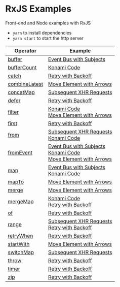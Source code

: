 # RxJS Examples
Front-end and Node examples with RxJS

 - `yarn` to install dependencies
 - `yarn start` to start the http server

| Operator | Example |
| --- |---|
| [buffer](http://reactivex.io/rxjs/class/es6/Observable.js~Observable.html#instance-method-buffer) | [Event Bus with Subjects](/examples/http/scripts/event-bus-with-subjects.js) |
| [bufferCount](http://reactivex.io/rxjs/class/es6/Observable.js~Observable.html#instance-method-bufferCount) | [Konami Code](/examples/http/scripts/konami-code.js) |
| [catch](http://reactivex.io/rxjs/class/es6/Observable.js~Observable.html#instance-method-catch) | [Retry with Backoff](/examples/node/retry-with-backoff.js) |
| [combineLatest](http://reactivex.io/rxjs/class/es6/Observable.js~Observable.html#static-method-combineLatest) | [Move Element with Arrows](/examples/http/scripts/move-el-with-arrows.js) |
| [concatMap](http://reactivex.io/rxjs/class/es6/Observable.js~Observable.html#instance-method-concatMap) | [Subsequent XHR Requests](/examples/node/subsequent-xhr-requests.js) |
| [defer](http://reactivex.io/rxjs/class/es6/Observable.js~Observable.html#static-method-defer) | [Retry with Backoff](/examples/node/retry-with-backoff.js) |
| [filter](http://reactivex.io/rxjs/class/es6/Observable.js~Observable.html#instance-method-filter) | [Konami Code](/examples/http/scripts/konami-code.js) </br> [Move Element with Arrows](/examples/http/scripts/move-el-with-arrows.js)|
| [first](http://reactivex.io/rxjs/class/es6/Observable.js~Observable.html#instance-method-first) | [Retry with Backoff](/examples/node/retry-with-backoff.js) |
| [from](http://reactivex.io/rxjs/class/es6/Observable.js~Observable.html#static-method-from) | [Subsequent XHR Requests](/examples/node/subsequent-xhr-requests.js) </br> [Konami Code](/examples/http/scripts/konami-code.js) |
| [fromEvent](http://reactivex.io/rxjs/class/es6/Observable.js~Observable.html#static-method-fromEvent) | [Event Bus with Subjects](/examples/http/scripts/event-bus-with-subjects.js) </br> [Konami Code](/examples/http/scripts/konami-code.js) </br> [Move Element with Arrows](/examples/http/scripts/move-el-with-arrows.js)|
| [map](http://reactivex.io/rxjs/class/es6/Observable.js~Observable.html#instance-method-map) | [Event Bus with Subjects](/examples/http/scripts/event-bus-with-subjects.js) </br> [Konami Code](/examples/http/scripts/konami-code.js) |
| [mapTo](http://reactivex.io/rxjs/class/es6/Observable.js~Observable.html#instance-method-mapTo) | [Move Element with Arrows](/examples/http/scripts/move-el-with-arrows.js) |
| [merge](http://reactivex.io/rxjs/class/es6/Observable.js~Observable.html#static-method-merge) | [Move Element with Arrows](/examples/http/scripts/move-el-with-arrows.js) |
| [mergeMap](http://reactivex.io/rxjs/class/es6/Observable.js~Observable.html#instance-method-mergeMap) | [Konami Code](/examples/http/scripts/konami-code.js) </br> [Retry with Backoff](/examples/node/retry-with-backoff.js) |
| [of](http://reactivex.io/rxjs/class/es6/Observable.js~Observable.html#static-method-of) | [Retry with Backoff](/examples/node/retry-with-backoff.js) |
| [range](http://reactivex.io/rxjs/class/es6/Observable.js~Observable.html#static-method-range) | [Subsequent XHR Requests](/examples/node/subsequent-xhr-requests.js) </br> [Retry with Backoff](/examples/node/retry-with-backoff.js)|
| [retryWhen](http://reactivex.io/rxjs/class/es6/Observable.js~Observable.html#instance-method-retryWhen) | [Retry with Backoff](/examples/node/retry-with-backoff.js) |
| [startWith](http://reactivex.io/rxjs/class/es6/Observable.js~Observable.html#instance-method-startWith) | [Move Element with Arrows](/examples/http/scripts/move-el-with-arrows.js) |
| [switchMap](http://reactivex.io/rxjs/class/es6/Observable.js~Observable.html#instance-method-switchMap) | [Subsequent XHR Requests](/examples/node/subsequent-xhr-requests.js) |
| [throw](http://reactivex.io/rxjs/class/es6/Observable.js~Observable.html#static-method-throw) | [Retry with Backoff](/examples/node/retry-with-backoff.js) |
| [timer](http://reactivex.io/rxjs/class/es6/Observable.js~Observable.html#static-method-timer) | [Retry with Backoff](/examples/node/retry-with-backoff.js) |
| [zip](http://reactivex.io/rxjs/class/es6/Observable.js~Observable.html#instance-method-zip) | [Retry with Backoff](/examples/node/retry-with-backoff.js) |
